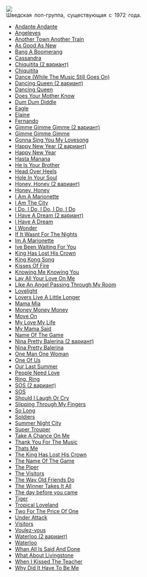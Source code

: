 ![](/songs/abc/ABBA/abba.jpg)  
Шведская поп-группа, существующая с 1972 года.

* [Andante Andante](/songs/abc/ABBA/Andante%20Andante)
* [Angeleyes](/songs/abc/ABBA/Angeleyes)
* [Another Town Another Train](/songs/abc/ABBA/Another%20Town%20Another%20Train)
* [As Good As New](/songs/abc/ABBA/As%20Good%20As%20New)
* [Bang A Boomerang](/songs/abc/ABBA/Bang%20A%20Boomerang)
* [Cassandra](/songs/abc/ABBA/Cassandra)
* [Chiquitita (2 вариант)](/songs/abc/ABBA/Chiquitita%20(2%20вариант))
* [Chiquitita](/songs/abc/ABBA/Chiquitita)
* [Dance (While The Music Still Goes On)](/songs/abc/ABBA/Dance%20(While%20The%20Music%20Still%20Goes%20On))
* [Dancing Queen (2 вариант)](/songs/abc/ABBA/Dancing%20Queen%20(2%20вариант))
* [Dancing Queen](/songs/abc/ABBA/Dancing%20Queen)
* [Does Your Mother Know](/songs/abc/ABBA/Does%20Your%20Mother%20Know)
* [Dum Dum Diddle](/songs/abc/ABBA/Dum%20Dum%20Diddle)
* [Eagle](/songs/abc/ABBA/Eagle)
* [Elaine](/songs/abc/ABBA/Elaine)
* [Fernando](/songs/abc/ABBA/Fernando)
* [Gimme Gimme Gimme (2 вариант)](/songs/abc/ABBA/Gimme%20Gimme%20Gimme%20(2%20вариант))
* [Gimme Gimme Gimme](/songs/abc/ABBA/Gimme%20Gimme%20Gimme)
* [Gonna Sing You My Lovesong](/songs/abc/ABBA/Gonna%20Sing%20You%20My%20Lovesong)
* [Happy New Year (2 вариант)](/songs/abc/ABBA/Happy%20New%20Year%20(2%20вариант))
* [Happy New Year](/songs/abc/ABBA/Happy%20New%20Year)
* [Hasta Manana](/songs/abc/ABBA/Hasta%20Manana)
* [He Is Your Brother](/songs/abc/ABBA/He%20Is%20Your%20Brother)
* [Head Over Heels](/songs/abc/ABBA/Head%20Over%20Heels)
* [Hole In Your Soul](/songs/abc/ABBA/Hole%20In%20Your%20Soul)
* [Honey, Honey (2 вариант)](/songs/abc/ABBA/Honey,%20Honey%20(2%20вариант))
* [Honey, Honey](/songs/abc/ABBA/Honey,%20Honey)
* [I Am A Marionette](/songs/abc/ABBA/I%20Am%20A%20Marionette)
* [I Am The City](/songs/abc/ABBA/I%20Am%20The%20City)
* [I Do, I Do, I Do, I Do, I Do](/songs/abc/ABBA/I%20Do,%20I%20Do,%20I%20Do,%20I%20Do,%20I%20Do)
* [I Have A Dream (2 вариант)](/songs/abc/ABBA/I%20Have%20A%20Dream%20(2%20вариант))
* [I Have A Dream](/songs/abc/ABBA/I%20Have%20A%20Dream)
* [I Wonder](/songs/abc/ABBA/I%20Wonder)
* [If It Wasnt For The Nights](/songs/abc/ABBA/If%20It%20Wasnt%20For%20The%20Nights)
* [Im A Marionette](/songs/abc/ABBA/Im%20A%20Marionette)
* [Ive Been Waiting For You](/songs/abc/ABBA/Ive%20Been%20Waiting%20For%20You)
* [King Has Lost His Crown](/songs/abc/ABBA/King%20Has%20Lost%20His%20Crown)
* [King Kong Song](/songs/abc/ABBA/King%20Kong%20Song)
* [Kisses Of Fire](/songs/abc/ABBA/Kisses%20Of%20Fire)
* [Knowing Me Knowing You](/songs/abc/ABBA/Knowing%20Me%20Knowing%20You)
* [Lay All Your Love On Me](/songs/abc/ABBA/Lay%20All%20Your%20Love%20On%20Me)
* [Like An Angel Passing Through My Room](/songs/abc/ABBA/Like%20An%20Angel%20Passing%20Through%20My%20Room)
* [Lovelight](/songs/abc/ABBA/Lovelight)
* [Lovers Live A Little Longer](/songs/abc/ABBA/Lovers%20Live%20A%20Little%20Longer)
* [Mama Mia](/songs/abc/ABBA/Mama%20Mia)
* [Money Money Money](/songs/abc/ABBA/Money%20Money%20Money)
* [Move On](/songs/abc/ABBA/Move%20On)
* [My Love My Life](/songs/abc/ABBA/My%20Love%20My%20Life)
* [My Mama Said](/songs/abc/ABBA/My%20Mama%20Said)
* [Name Of The Game](/songs/abc/ABBA/Name%20Of%20The%20Game)
* [Nina Pretty Balerina (2 вариант)](/songs/abc/ABBA/Nina%20Pretty%20Balerina%20(2%20вариант))
* [Nina Pretty Balerina](/songs/abc/ABBA/Nina%20Pretty%20Balerina)
* [One Man One Woman](/songs/abc/ABBA/One%20Man%20One%20Woman)
* [One Of Us](/songs/abc/ABBA/One%20Of%20Us)
* [Our Last Summer](/songs/abc/ABBA/Our%20Last%20Summer)
* [People Need Love](/songs/abc/ABBA/People%20Need%20Love)
* [Ring, Ring](/songs/abc/ABBA/Ring,%20Ring)
* [SOS (2 вариант)](/songs/abc/ABBA/SOS%20(2%20вариант))
* [SOS](/songs/abc/ABBA/SOS)
* [Should I Laugh Or Cry](/songs/abc/ABBA/Should%20I%20Laugh%20Or%20Cry)
* [Slipping Through My Fingers](/songs/abc/ABBA/Slipping%20Through%20My%20Fingers)
* [So Long](/songs/abc/ABBA/So%20Long)
* [Soldiers](/songs/abc/ABBA/Soldiers)
* [Summer Night City](/songs/abc/ABBA/Summer%20Night%20City)
* [Super Trouper](/songs/abc/ABBA/Super%20Trouper)
* [Take A Chance On Me](/songs/abc/ABBA/Take%20A%20Chance%20On%20Me)
* [Thank You For The Music](/songs/abc/ABBA/Thank%20You%20For%20The%20Music)
* [Thats Me](/songs/abc/ABBA/Thats%20Me)
* [The King Has Lost His Crown](/songs/abc/ABBA/The%20King%20Has%20Lost%20His%20Crown)
* [The Name Of The Game](/songs/abc/ABBA/The%20Name%20Of%20The%20Game)
* [The Piper](/songs/abc/ABBA/The%20Piper)
* [The Visitors](/songs/abc/ABBA/The%20Visitors)
* [The Way Old Friends Do](/songs/abc/ABBA/The%20Way%20Old%20Friends%20Do)
* [The Winner Takes It All](/songs/abc/ABBA/The%20Winner%20Takes%20It%20All)
* [The day before you came](/songs/abc/ABBA/The%20day%20before%20you%20came)
* [Tiger](/songs/abc/ABBA/Tiger)
* [Tropical Loveland](/songs/abc/ABBA/Tropical%20Loveland)
* [Two For The Price Of One](/songs/abc/ABBA/Two%20For%20The%20Price%20Of%20One)
* [Under Attack](/songs/abc/ABBA/Under%20Attack)
* [Visitors](/songs/abc/ABBA/Visitors)
* [Voulez-vous](/songs/abc/ABBA/Voulez-vous)
* [Waterloo (2 вариант)](/songs/abc/ABBA/Waterloo%20(2%20вариант))
* [Waterloo](/songs/abc/ABBA/Waterloo)
* [Whan All Is Said And Done](/songs/abc/ABBA/Whan%20All%20Is%20Said%20And%20Done)
* [What About Livingstone](/songs/abc/ABBA/What%20About%20Livingstone)
* [When I Kissed The Teacher](/songs/abc/ABBA/When%20I%20Kissed%20The%20Teacher)
* [Why Did It Have To Be Me](/songs/abc/ABBA/Why%20Did%20It%20Have%20To%20Be%20Me)